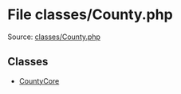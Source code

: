 File classes/County.php
=========
Source: [classes/County.php](https://github.com/PrestaShop/PrestaShop/blob/1.6.1.1/classes/County.php)


Classes
-------

* [CountyCore](class.CountyCore.md)


